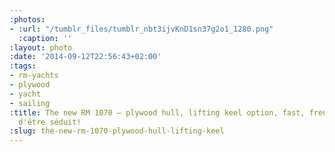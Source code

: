 ```yaml
---
:photos:
- :url: "/tumblr_files/tumblr_nbt3ijvKnD1sn37g2o1_1280.png"
  :caption: ''
:layout: photo
:date: '2014-09-12T22:56:43+02:00'
:tags:
- rm-yachts
- plywood
- yacht
- sailing
:title: The new RM 1070 – plywood hull, lifting keel option, fast, french. Vous risquez
  d'être séduit!
:slug: the-new-rm-1070-plywood-hull-lifting-keel
---
```


